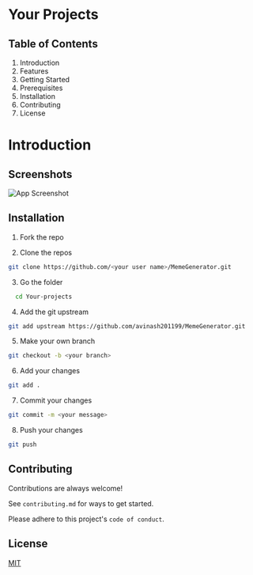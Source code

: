
# Your Projects

## Table of Contents
1. Introduction
2. Features
3. Getting Started
4. Prerequisites
5. Installation
6. Contributing
7. License


# Introduction



## Screenshots

![App Screenshot](https://via.placeholder.com/468x300?text=App+Screenshot+Here)




## Installation

1. Fork the repo

2. Clone the repos 
```bash 
git clone https://github.com/<your user name>/MemeGenerator.git
```
3. Go the folder

```bash
  cd Your-projects
```

4. Add the git upstream
```bash 
git add upstream https://github.com/avinash201199/MemeGenerator.git
```

5. Make your own branch
``` bash
git checkout -b <your branch> 
```

6. Add your changes
```bash 
git add .
```
7. Commit your changes
```bash 
git commit -m <your message>
```
8. Push your changes
```bash 
git push
```

## Contributing

Contributions are always welcome!

See `contributing.md` for ways to get started.

Please adhere to this project's `code of conduct`.

## License

[MIT](https://choosealicense.com/licenses/mit/)